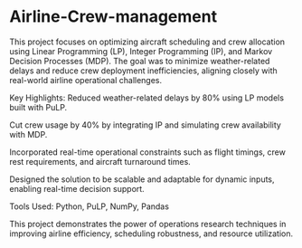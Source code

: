# Airline-Crew-management

This project focuses on optimizing aircraft scheduling and crew allocation using Linear Programming (LP), Integer Programming (IP), and Markov Decision Processes (MDP). The goal was to minimize weather-related delays and reduce crew deployment inefficiencies, aligning closely with real-world airline operational challenges.

Key Highlights:
Reduced weather-related delays by 80% using LP models built with PuLP.

Cut crew usage by 40% by integrating IP and simulating crew availability with MDP.

Incorporated real-time operational constraints such as flight timings, crew rest requirements, and aircraft turnaround times.

Designed the solution to be scalable and adaptable for dynamic inputs, enabling real-time decision support.

Tools Used: Python, PuLP, NumPy, Pandas

This project demonstrates the power of operations research techniques in improving airline efficiency, scheduling robustness, and resource utilization.
